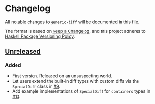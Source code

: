 # Changelog

All notable changes to `generic-diff` will be documented in this file.

The format is based on [Keep a Changelog](https://keepachangelog.com/en/1.1.0/),
and this project adheres to [Haskell Package Versioning Policy](https://pvp.haskell.org).

## [Unreleased]

### Added

- First version. Released on an unsuspecting world.
- Let users extend the built-in diff types with custom diffs via the `SpecialDiff` class in [#9](https://github.com/fpringle/generic-diff/pull/9).
- Add example implementations of `SpecialDiff` for `containers` types in [#10](https://github.com/fpringle/generic-diff/pull/10).

[unreleased]: https://github.com/fpringle/generic-diff/compare/74b5028...HEAD

